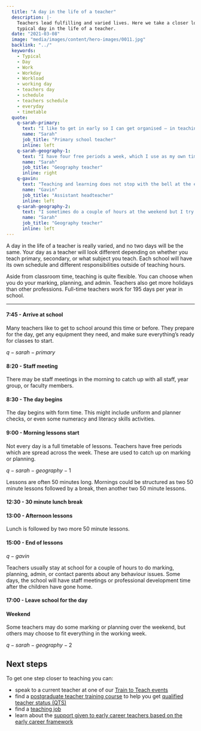 ```yaml
---
  title: "A day in the life of a teacher"
  description: |-
    Teachers lead fulfilling and varied lives. Here we take a closer look at a
    typical day in the life of a teacher.
  date: "2021-03-08"
  image: "media/images/content/hero-images/0011.jpg"
  backlink: "../"
  keywords:
    - Typical
    - Day
    - Work
    - Workday
    - Workload
    - working day
    - teachers day
    - schedule
    - teachers schedule
    - everyday
    - timetable
  quote:
    q-sarah-primary:
      text: "I like to get in early so I can get organised — in teaching, preparation is everything."
      name: "Sarah"
      job_title: "Primary school teacher"
      inline: left
    q-sarah-geography-1:
      text: "I have four free periods a week, which I use as my own time."
      name: "Sarah"
      job_title: "Geography teacher"
      inline: right
    q-gavin:
      text: "Teaching and learning does not stop with the bell at the end of the school day."
      name: "Gavin"
      job_title: "Assistant headteacher"
      inline: left
    q-sarah-geography-2:
      text: "I sometimes do a couple of hours at the weekend but I try to keep my weekends free to make sure I have some real downtime."
      name: "Sarah"
      job_title: "Geography teacher"
      inline: left
---
```


A day in the life of a teacher is really varied, and no two days will be the same. Your day as a teacher will look different depending on whether you teach primary, secondary, or what subject you teach. Each school will have its own schedule and different responsibilities outside of teaching hours.

Aside from classroom time, teaching is quite flexible. You can choose when you do your marking, planning, and admin. Teachers also get more holidays than other professions. Full-time teachers work for 195 days per year in school.

----

#### 7:45 - Arrive at school

Many teachers like to get to school around this time or before. They prepare for the day, get any equipment they need, and make sure everything’s ready for classes to start.

$q-sarah-primary$

#### 8:20 - Staff meeting

There may be staff meetings in the morning to catch up with all staff, year group, or faculty members.

#### 8:30 - The day begins

The day begins with form time. This might include uniform and planner checks, or even some numeracy and literacy skills activities.

#### 9:00 - Morning lessons start

Not every day is a full timetable of lessons. Teachers have free periods which are spread across the week. These are used to catch up on marking or planning.

$q-sarah-geography-1$

Lessons are often 50 minutes long. Mornings could be structured as two 50 minute lessons followed by a break, then another two 50 minute lessons.

#### 12:30 - 30 minute lunch break

#### 13:00 - Afternoon lessons

Lunch is followed by two more 50 minute lessons.

#### 15:00 - End of lessons

$q-gavin$

Teachers usually stay at school for a couple of hours to do marking, planning, admin, or contact parents about any behaviour issues. Some days, the school will have staff meetings or professional development time after the children have gone home.

#### 17:00 - Leave school for the day

#### Weekend

Some teachers may do some marking or planning over the weekend, but others may choose to fit everything in the working week.

$q-sarah-geography-2$

<section class="clearfix">
  <h2 id="next-steps">Next steps</h2>

<p>To get one step closer to teaching you can:</p> 
  <ul>
    <li>speak to a current teacher at one of our <a href="/events/about-train-to-teach-events">Train to Teach events</a></li>
    <li>find a <a href="https://www.gov.uk/find-postgraduate-teacher-training-courses">postgraduate teacher training course</a> to help you get <a href="/what-is-qts">qualified teacher status (QTS)</a></li>
    <li>find a <a href="https://teaching-vacancies.service.gov.uk/">teaching job</a></li>
    <li>learn about the <a href="/support-for-early-career-teachers">support given to early career teachers based on the early career framework</a></li>
  </ul>
</section>
